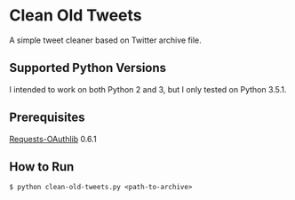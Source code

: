 Clean Old Tweets
===

A simple tweet cleaner based on Twitter archive file.

Supported Python Versions
--

I intended to work on both Python 2 and 3, but I only tested on Python 3.5.1.

Prerequisites
---

[Requests-OAuthlib](https://github.com/requests/requests-oauthlib) 0.6.1

How to Run
--

```$ python clean-old-tweets.py <path-to-archive>```
